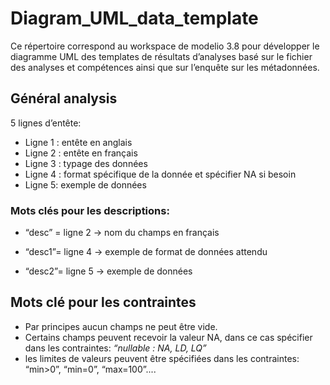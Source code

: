 # Diagram_UML_data_template



Ce répertoire correspond au workspace de modelio 3.8 pour développer le diagramme UML des templates de résultats d’analyses basé sur le fichier des analyses et compétences ainsi que sur l’enquête sur les métadonnées.



## Général analysis

5 lignes d’entête:

- Ligne 1 : entête en anglais
- Ligne 2 : entête en français
- Ligne 3 : typage des données
- Ligne 4 : format spécifique de la donnée et spécifier NA si besoin
- Ligne 5: exemple de données

### Mots clés pour les descriptions:

- “desc” = ligne 2 -> nom du champs en français

- “desc1”= ligne 4 -> exemple de format de données attendu

- “desc2”= ligne 5 -> exemple de données 

  

## Mots clé pour les contraintes

- Par principes aucun champs ne peut être vide. 
- Certains champs peuvent recevoir la valeur NA, dans ce cas spécifier dans les contraintes: *“nullable : NA, LD, LQ”*
- les limites de valeurs peuvent être spécifiées dans les contraintes: “min>0”, “min=0”, “max=100”....